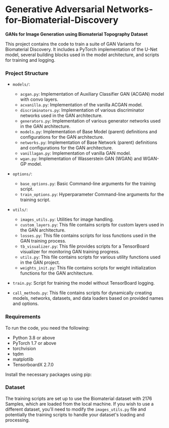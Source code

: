 # Generative Adversarial Networks-for-Biomaterial-Discovery


**GANs for Image Generation using Biomaterial Topography Dataset**


This project contains the code to train a suite of GAN Variants for Biomaterial Discovery. It includes a PyTorch implementation of the U-Net model, several building blocks used in the model architecture, and scripts for training and logging.



### Project Structure

- `models/`:
    - `acgan.py`: Implementation of Auxiliary Classifier GAN (ACGAN) model with convo layers.
    - `acvanilla.py`: Implementation of the vanilla ACGAN model.
    - `discriminators.py`: Implementation of various discriminator networks used in the GAN architecture.
    - `generators.py`: Implementation of various generator networks used in the GAN architecture.
    - `models.py`: Implementation of Base Model (parent) definitions and configurations for the GAN architecture.
    - `networks.py`: Implementation of Base Network (parent) definitions and configurations for the GAN architecture.
    - `vanillagan.py`: Implementation of vanilla GAN model.
    - `wgan.py`: Implementation of Wasserstein GAN (WGAN) and WGAN-GP model.

- `options/`:
    - `base_options.py`: Basic Command-line arguments for the training script.
    - `train_options.py`: Hyperparameter Command-line arguments for the training script.

- `utils/`:
    - `images_utils.py`: Utilities for image handling.
    - `custom_layers.py`: This file contains scripts for custom layers used in the GAN architecture.
    - `losses.py`: This file contains scripts for loss functions used in the GAN training process.
    - `tb_visualizer.py`: This file provides scripts for a TensorBoard visualizer for monitoring GAN training progress.
    - `utils.py`:  This file contains scripts for various utility functions used in the GAN project.
    - `weights_init.py`: This file contains scripts for weight initialization functions for the GAN architecture.

- `train.py`: Script for training the model without TensorBoard logging.
- `call_methods.py`: This file contains scripts for dynamically creating models, networks, datasets, and data loaders based on provided names and options.

### Requirements

To run the code, you need the following:

- Python 3.8 or above
- PyTorch 1.7 or above
- torchvision
- tqdm
- matplotlib
- TensorboardX 2.7.0

Install the necessary packages using pip:


### Dataset

The training scripts are set up to use the Biomaterial dataset with 2176 Samples, which are loaded from the local machine. If you wish to use a different dataset, you'll need to modify the `images_utils.py` file and potentially the training scripts to handle your dataset's loading and processing.

